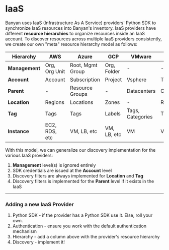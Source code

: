 # IaaS

Banyan uses IaaS (Infrastructure As A Service) providers' Python SDK to synchronize IaaS resources into Banyan's inventory. IaaS providers have different **resource hierarchies** to organize resources inside an IaaS account. To discover resources across multiple IaaS providers consistently, we create our own "meta" resource hierarchy model as follows:


| Hierarchy          	 | AWS            | Azure               | GCP           | VMware            | OCI           |
| --------- 		 	 | --- 		 	  | -----				| ---			| ------		    | ---			|
| **Management**         | Org, Org Unit  | Root, Mgmt Group    | Org, Folder   | -		            | -		        |
| **Account**            | Account        | Subscription        | Project       | Vsphere   	    | Tenant        | 
| **Parent**             | -              | Resource Groups     | -             | Datacenters       | Compartments  |
| **Location**			 | Regions		  | Locations			| Zones			| -				    | Regions		|
| **Tag**                | Tags           | Tags                | Labels        | Tags, Categories  | Tags          |
| **Instance**           | EC2, RDS, etc  | VM, LB, etc         | VM, LB, etc   | VM                | VM, DB, etc   |

With this model, we can generalize our discovery implementation for the various IaaS providers:

1. **Management** level(s) is ignored entirely
2. SDK credentials are issued at the **Account** level
3. Discovery filters are always implemented for **Location** and **Tag**
4. Discovery filters is implemented for the **Parent** level if it exists in the IaaS

---

### Adding a new IaaS Provider

1. Python SDK - if the provider has a Python SDK use it. Else, roll your own.
2. Authentication - ensure you work with the default authentication mechanism
3. Hierarchy - add a column above with the provider's resource hierarchy
4. Discovery - implement it!